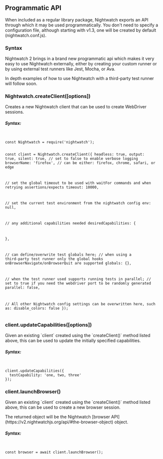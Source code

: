 ## Programmatic API
When included as a regular library package, Nightwatch exports an API through which it may be used programmatically. You don't need to specify a configuration file, although starting with v1.3, one will be created by default (nightwatch.conf.js).

### Syntax
Nightwatch 2 brings in a brand new programmatic api which makes it very easy to use Nightwatch externally, either by creating your custom runner or by using external test runners like Jest, Mocha, or Ava. 

In depth examples of how to use Nightwatch with a third-party test runner will follow soon. 

<div class="apimethod">
  <h3>Nightwatch.createClient([options])</h3>

  <p>Creates a new Nightwatch client that can be used to create WebDriver sessions.</p>

<h5>Syntax:</h5>

<div class="sample-test" style="max-width:800px"><pre data-language="javascript" style="padding-top: 10px" class="default-theme language-javascript"><code class="default-theme language-javascript">
const Nightwatch = require('nightwatch');

const client = Nightwatch.createClient({
  headless: true,
  output: true,
  silent: true, // set to false to enable verbose logging
  browserName: 'firefox', // can be either: firefox, chrome, safari, or edge

  // set the global timeout to be used with waitFor commands and when retrying assertions/expects
  timeout: 10000,

  // set the current test environment from the nightwatch config
  env: null,

  // any additional capabilities needed
  desiredCapabilities: {
    
  },

  // can define/overwrite test globals here; 
  // when using a third-party test runner only the global hooks onBrowserNavigate/onBrowserQuit are supported
  globals: {},

  // when the test runner used supports running tests in parallel; 
  // set to true if you need the webdriver port to be randomly generated
  parallel: false, 
  
  // All other Nightwatch config settings can be overwritten here, such as:
  disable_colors: false
});
</code></pre></div>
</div>

<div class="apimethod">
  <h3>client.updateCapabilities([options])</h3>

  <p>Given an existing `client` created using the `createClient()` method listed above, this can be used to update the initially specified capabilities.</p>

<h5>Syntax:</h5>

<div class="sample-test" style="max-width:800px"><pre data-language="javascript" style="padding-top: 10px" class="default-theme language-javascript"><code class="default-theme language-javascript">
client.updateCapabilities({
  testCapability: 'one, two, three'
});
</code></pre></div>
</div>

<div class="apimethod">
  <h3>client.launchBrowser()</h3>

  <p>Given an existing `client` created using the `createClient()` method listed above, this can be used to create a new browser session.</p>
<p>The returned object will be the Nightwatch [browser API](https://v2.nightwatchjs.org/api/#the-browser-object) object.</p>

<h5>Syntax:</h5>

<div class="sample-test" style="max-width:800px"><pre data-language="javascript" style="padding-top: 10px" class="default-theme language-javascript"><code class="default-theme language-javascript">
const browser = await client.launchBrowser();
</code></pre></div>
</div>
